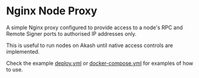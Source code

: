 # Nginx Node Proxy

A simple Nginx proxy configured to provide access to a node's RPC and Remote Signer ports to authorised IP addresses only. 

This is useful to run nodes on Akash until native access controls are implemented.

Check the example [deploy.yml](./deploy.yml) or [docker-compose.yml](./docker-compose.yml) for examples of how to use.